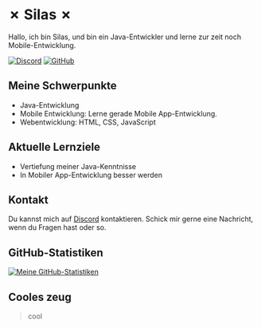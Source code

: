 # ✗ Silas ✗

Hallo, ich bin Silas, und bin ein Java-Entwickler und lerne zur zeit noch Mobile-Entwicklung.

[![Discord](https://your-linkedin-image-link.png)](https://www.linkedin.com/in/your-linkedin-profile)
[![GitHub](https://your-github-image-link.png)](https://github.com/your-github-profile)

## Meine Schwerpunkte

- Java-Entwicklung
- Mobile Entwicklung: Lerne gerade Mobile App-Entwicklung.
- Webentwicklung: HTML, CSS, JavaScript

## Aktuelle Lernziele

- Vertiefung meiner Java-Kenntnisse
- In Mobiler App-Entwicklung besser werden 
  
## Kontakt

Du kannst mich auf [Discord](https://twitter.com/your-twitter-handle)  kontaktieren. Schick mir gerne eine Nachricht, wenn du Fragen hast oder so.

## GitHub-Statistiken

[![Meine GitHub-Statistiken](https://github-readme-stats.vercel.app/api?username=dein-benutzername)](https://github.com/anuraghazra/github-readme-stats)

## Cooles zeug

> cool 
